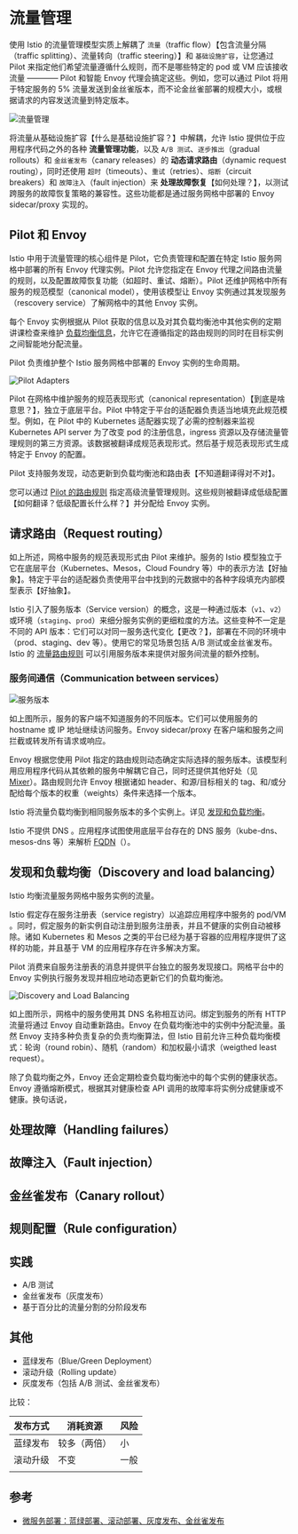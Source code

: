 # 流量管理

使用 Istio 的流量管理模型实质上解耦了 `流量`（traffic flow）【包含流量分隔（traffic splitting）、流量转向（traffic steering）】和 `基础设施扩容`，让您通过 Pilot 来指定他们希望流量遵循什么规则，而不是哪些特定的 pod 或 VM 应该接收流量 ———— Pilot 和智能 Envoy 代理会搞定这些。例如，您可以通过 Pilot 将用于特定服务的 5% 流量发送到金丝雀版本，而不论金丝雀部署的规模大小，或根据请求的内容发送流量到特定版本。

![流量管理](.images/TrafficManagementOverview.svg)

将流量从基础设施扩容【什么是基础设施扩容？】中解耦，允许 Istio 提供位于应用程序代码之外的各种 **流量管理功能**，以及 `A/B 测试`、`逐步推出`（gradual rollouts）和 `金丝雀发布`（canary releases）的 **动态请求路由**（dynamic request routing），同时还使用 `超时`（timeouts）、`重试`（retries）、`熔断`（circuit breakers）和 `故障注入`（fault injection）来 **处理故障恢复**【如何处理？】，以测试跨服务的故障恢复策略的兼容性。这些功能都是通过服务网格中部署的 Envoy sidecar/proxy 实现的。

<!--
Istio 将流量从基础设施扩容中解耦后提供了哪些功能（通过服务网格中部署的 Envoy sidecar/proxy 实现的）：

1. 流量管理功能
2. 动态路由请求
3. 处理故障恢复
-->

## Pilot 和 Envoy

Istio 中用于流量管理的核心组件是 Pilot，它负责管理和配置在特定 Istio 服务网格中部署的所有 Envoy 代理实例。Pilot 允许您指定在 Envoy 代理之间路由流量的规则，以及配置故障恢复功能（如超时、重试、熔断）。Pilot 还维护网格中所有服务的规范模型（canonical model），使用该模型让 Envoy 实例通过其发现服务（rescovery service）了解网格中的其他 Envoy 实例。

每个 Envoy 实例根据从 Pilot 获取的信息以及对其负载均衡池中其他实例的定期讲课检查来维护 [负载均衡信息](..)，允许它在遵循指定的路由规则的同时在目标实例之间智能地分配流量。

Pilot 负责维护整个 Istio 服务网格中部署的 Envoy 实例的生命周期。

![Pilot Adapters](.images/PilotAdapters.svg)

Pilot 在网格中维护服务的规范表现形式（canonical representation）【到底是啥意思？】，独立于底层平台。Pilot 中特定于平台的适配器负责适当地填充此规范模型。例如，在 Pilot 中的 Kubernetes 适配器实现了必需的控制器来监视 Kubernetes API server 为了改变 pod 的注册信息，ingress 资源以及存储流量管理规则的第三方资源。该数据被翻译成规范表现形式。然后基于规范表现形式生成特定于 Envoy 的配置。

Pilot 支持服务发现，动态更新到负载均衡池和路由表【不知道翻译得对不对】。

您可以通过 [Pilot 的路由规则](...) 指定高级流量管理规则。这些规则被翻译成低级配置【如何翻译？低级配置长什么样？】并分配给 Envoy 实例。

## 请求路由（Request routing）

如上所述，网格中服务的规范表现形式由 Pilot 来维护。服务的 Istio 模型独立于它在底层平台（Kubernetes、Mesos，Cloud Foundry 等）中的表示方法【好抽象】。特定于平台的适配器负责使用平台中找到的元数据中的各种字段填充内部模型表示【好抽象】。

Istio 引入了服务版本（Service version）的概念，这是一种通过版本（`v1`、`v2`）或环境（`staging`、`prod`）来细分服务实例的更细粒度的方法。这些变种不一定是不同的 API 版本：它们可以对同一服务迭代变化【更改？】，部署在不同的环境中（prod、staging、dev 等）。使用它的常见场景包括 A/B 测试或金丝雀发布。Istio 的 [流量路由规则](...) 可以引用服务版本来提供对服务间流量的额外控制。

### 服务间通信（Communication between services）

![服务版本](.images/ServiceModel_Versions.svg)

如上图所示，服务的客户端不知道服务的不同版本。它们可以使用服务的 hostname 或 IP 地址继续访问服务。Envoy sidecar/proxy 在客户端和服务之间拦截或转发所有请求或响应。

Envoy 根据您使用 Pilot 指定的路由规则动态确定实际选择的服务版本。该模型利用应用程序代码从其依赖的服务中解耦它自己，同时还提供其他好处（见 [Mixer](...)）。路由规则允许 Envoy 根据诸如 header、和源/目标相关的 tag、和/或分配给每个版本的权重（weights）条件来选择一个版本。

Istio 将流量负载均衡到相同服务版本的多个实例上。详见 [发现和负载均衡](...)。

Istio 不提供 DNS 。应用程序试图使用底层平台存在的 DNS 服务（kube-dns、mesos-dns 等）来解析 [FQDN](....)（）。

## 发现和负载均衡（Discovery and load balancing）

Istio 均衡流量服务网格中服务实例的流量。

Istio 假定存在服务注册表（service registry）以追踪应用程序中服务的 pod/VM 。同时，假定服务的新实例自动注册到服务注册表，并且不健康的实例自动被移除。诸如 Kubernetes 和 Mesos 之类的平台已经为基于容器的应用程序提供了这样的功能，并且基于 VM 的应用程序存在许多解决方案。

Pilot 消费来自服务注册表的消息并提供平台独立的服务发现接口。网格平台中的 Envoy 实例执行服务发现并相应地动态更新它们的负载均衡池。

![Discovery and Load Balancing](.images/LoadBalancing.svg)

如上图所示，网格中的服务使用其 DNS 名称相互访问。绑定到服务的所有 HTTP 流量将通过 Envoy 自动重新路由。Envoy 在负载均衡池中的实例中分配流量。虽然 Envoy 支持多种负责复杂的负责均衡算法，但 Istio 目前允许三种负载均衡模式：轮询（round robin）、随机（random）和加权最小请求（weigthed least request）。

除了负载均衡之外，Envoy 还会定期检查负载均衡池中的每个实例的健康状态。Envoy 遵循熔断模式，根据其对健康检查 API 调用的故障率将实例分成健康或不健康。换句话说，

## 处理故障（Handling failures）

## 故障注入（Fault injection）

## 金丝雀发布（Canary rollout）

## 规则配置（Rule configuration）

## 实践

* A/B 测试
* 金丝雀发布（灰度发布）
* 基于百分比的流量分割的分阶段发布

## 其他

* 蓝绿发布（Blue/Green Deployment）
* 滚动升级（Rolling update）
* 灰度发布（包括 A/B 测试、金丝雀发布）

比较：

| 发布方式 | 消耗资源     | 风险 |
| -------- | ------------ | ---- |
| 蓝绿发布 | 较多（两倍） | 小   |
| 滚动升级 | 不变         | 一般 |
|          |              |      |

## 参考

* [微服务部署：蓝绿部署、滚动部署、灰度发布、金丝雀发布](https://www.jianshu.com/p/022685baba7d)
